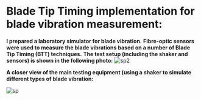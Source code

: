 # Blade Tip Timing implementation for blade vibration measurement:
**I prepared a laboratory simulator for blade vibration.** 
**Fibre-optic sensors were used to measure the blade vibrations based on a number of Blade Tip Timing (BTT) techniques.** 
**The test setup (including the shaker and sensors) is shown in the following photo:**
![sp2](https://github.com/hajnayeb/BTT/assets/74108898/aa2dedc1-14de-4781-a4e8-7ea1d9875963)

**A closer view of the main testing equipment (using a shaker to simulate different types of blade vibration:**

![sp](https://github.com/hajnayeb/BTT/assets/74108898/bb6df86d-74bd-474f-88d2-8ff5d83776b2)
